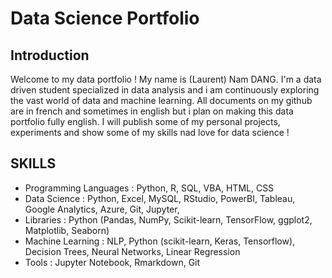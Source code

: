 # Data Science Portfolio

## Introduction
Welcome to my data portfolio ! My name is (Laurent) Nam DANG. I'm a data driven student specialized in data analysis and i am continuously exploring the vast world of data and machine learning.
All documents on my github are in french and sometimes in english but i plan on making this data portfolio fully english. I will publish some of my personal projects, experiments and show some of my skills nad love for data science !

## SKILLS
- Programming Languages : Python, R, SQL, VBA, HTML, CSS
- Data Science : Python, Excel, MySQL, RStudio, PowerBI, Tableau, Google Analytics, Azure, Git, Jupyter, 
- Libraries : Python (Pandas, NumPy, Scikit-learn, TensorFlow, ggplot2, Matplotlib, Seaborn)
- Machine Learning : NLP, Python (scikit-learn, Keras, Tensorflow), Decision Trees, Neural Networks, Linear Regression
- Tools : Jupyter Notebook, Rmarkdown, Git


